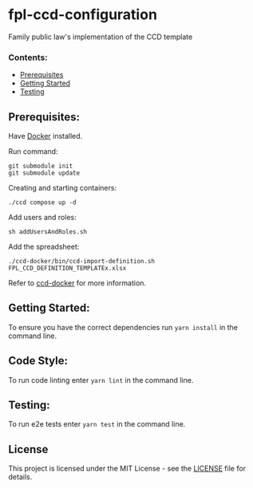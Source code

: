 # fpl-ccd-configuration
Family public law's implementation of the CCD template

### Contents:
- [Prerequisites](#prerequisites)
- [Getting Started](#getting-started)
- [Testing](#testing)

## Prerequisites:
Have [Docker](https://www.docker.com) installed.

Run command:
```
git submodule init
git submodule update
```

Creating and starting containers:
```
./ccd compose up -d
```

Add users and roles:
```
sh addUsersAndRoles.sh
```

Add the spreadsheet:
```
./ccd-docker/bin/ccd-import-definition.sh FPL_CCD_DEFINITION_TEMPLATEx.xlsx
```

Refer to [ccd-docker](https://github.com/hmcts/ccd-docker) for more information.

## Getting Started:
To ensure you have the correct dependencies run `yarn install` in the command line.

## Code Style:
To run code linting enter `yarn lint` in the command line.

## Testing:
To run e2e tests enter `yarn test` in the command line.

## License

This project is licensed under the MIT License - see the [LICENSE](LICENSE.md) file for details.
